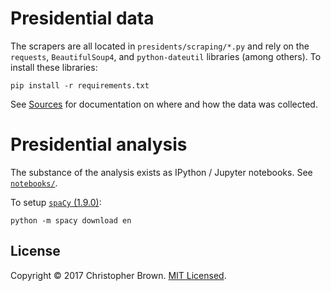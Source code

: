 # Presidential data

The scrapers are all located in `presidents/scraping/*.py` and rely on the `requests`, `BeautifulSoup4`, and `python-dateutil` libraries (among others). To install these libraries:

    pip install -r requirements.txt

See [Sources](docs/Sources.md) for documentation on where and how the data was collected.


# Presidential analysis

The substance of the analysis exists as IPython / Jupyter notebooks. See [`notebooks/`](notebooks/).

To setup [`spaCy` (1.9.0)](https://spacy.io/docs/):

    python -m spacy download en


## License

Copyright © 2017 Christopher Brown. [MIT Licensed](https://chbrown.github.io/licenses/MIT/#2017).
